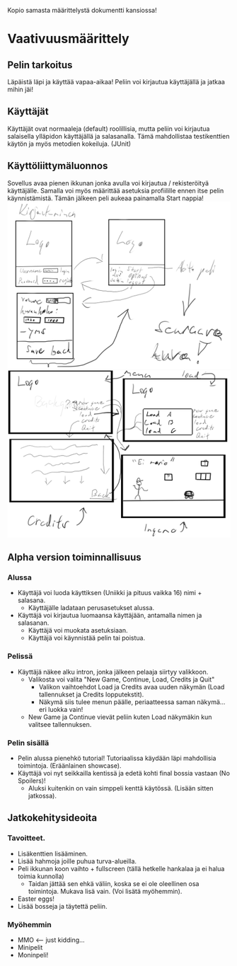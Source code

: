 Kopio samasta määrittelystä dokumentti kansiossa!

# Vaativuusmäärittely
## Pelin tarkoitus
Läpäistä läpi ja käyttää vapaa-aikaa! Peliin voi kirjautua käyttäjällä ja jatkaa mihin jäi!

## Käyttäjät
Käyttäjät ovat normaaleja (default) roolillisia, mutta peliin voi kirjautua salaisella ylläpidon käyttäjällä ja salasanalla.
Tämä mahdollistaa testikenttien käytön ja myös metodien kokeiluja. (JUnit)

## Käyttöliittymäluonnos
Sovellus avaa pienen ikkunan jonka avulla voi kirjautua / rekisteröityä käyttäjälle.
Samalla voi myös määrittää asetuksia profiilille ennen itse pelin käynnistämistä.
Tämän jälkeen peli aukeaa painamalla Start nappia!
![Login](https://github.com/Mirex97/2D-Scroller-otm-harjoitustyo/blob/master/dokumentointi/kuvat/Login.png.png)
![Ingame](https://github.com/Mirex97/2D-Scroller-otm-harjoitustyo/blob/master/dokumentointi/kuvat/Ingame.png)

## Alpha version toiminnallisuus
### Alussa
- Käyttäjä voi luoda käyttiksen (Uniikki ja pituus vaikka 16) nimi + salasana.
  - Käyttäjälle ladataan perusasetukset alussa.
- Käyttäjä voi kirjautua luomaansa käyttäjään, antamalla nimen ja salasanan.
  - Käyttäjä voi muokata asetuksiaan.
  - Käyttäjä voi käynnistää pelin tai poistua.

### Pelissä
- Käyttäjä näkee alku intron, jonka jälkeen pelaaja siirtyy valikkoon.
  - Valikosta voi valita "New Game, Continue, Load, Credits ja Quit"
    - Valikon vaihtoehdot Load ja Credits avaa uuden näkymän (Load tallennukset ja Credits lopputekstit).
    - Näkymä siis tulee menun päälle, periaatteessa saman näkymä... eri luokka vain!
  - New Game ja Continue vievät peliin kuten Load näkymäkin kun valitsee tallennuksen.

### Pelin sisällä
- Pelin alussa pienehkö tutorial! Tutoriaalissa käydään läpi mahdollisia toimintoja. (Eräänlainen showcase).
- Käyttäjä voi nyt seikkailla kentissä ja edetä kohti final bossia vastaan (No Spoilers)!
  - Aluksi kuitenkin on vain simppeli kenttä käytössä. (Lisään sitten jatkossa).

## Jatkokehitysideoita
### Tavoitteet.
- Lisäkenttien lisääminen.
- Lisää hahmoja joille puhua turva-alueilla.
- Peli ikkunan koon vaihto + fullscreen (tällä hetkelle hankalaa ja ei halua toimia kunnolla)
  - Taidan jättää sen ehkä väliin, koska se ei ole oleellinen osa toimintoja. Mukava lisä vain. (Voi lisätä myöhemmin).
- Easter eggs!
- Lisää bosseja ja täytettä peliin.

### Myöhemmin
- MMO <-- just kidding...
- Minipelit
- Moninpeli!
